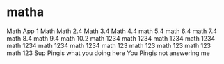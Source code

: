# matha
Math App 1
Math
Math 2.4
Math 3.4
Math 4.4
math 5.4
math 6.4
math 7.4
math 8.4
math 9.4
math 10.2
math 1234
math 1234
math 1234
math 1234
math 1234
math 1234
math 1234
math 123
math 123
math 123
math 123
math 123
Sup Pingis what you doing here
You Pingis not answering me 

